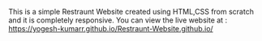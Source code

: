 This is a simple Restraunt Website created using HTML,CSS from scratch and it is completely responsive.
You can view the live website at : https://yogesh-kumarr.github.io/Restraunt-Website.github.io/
